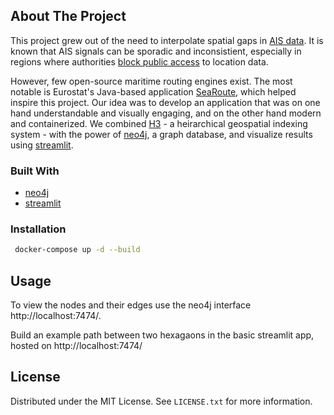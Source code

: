 
<!-- ABOUT THE PROJECT -->
## About The Project

This project grew out of the need to interpolate spatial gaps in [AIS data](https://en.wikipedia.org/wiki/Automatic_identification_system).  It is known that AIS signals can be sporadic and inconsistient, especially in regions where authorities [block public access](https://www.ft.com/content/875f6d2d-b09d-406c-b97c-64f987481cf8) to location data.

However, few open-source maritime routing engines exist. The most notable is Eurostat's Java-based application [SeaRoute](https://github.com/eurostat/searoute), which helped inspire this project.  Our idea was to develop an application that was on one hand understandable and visually engaging, and on the other hand modern and containerized.  We combined [H3](https://github.com/uber/h3) - a heirarchical geospatial indexing system - with the power of [neo4j](https://github.com/neo4j), a graph database, and visualize results using [streamlit](https://github.com/streamlit/streamlit).


### Built With

* [neo4j](https://neo4j.com/)
* [streamlit](https://docs.streamlit.io/)

<!-- GETTING STARTED -->

### Installation

```sh
 docker-compose up -d --build
  ```

<!-- USAGE EXAMPLES -->
## Usage

To view the nodes and their edges use the neo4j interface http://localhost:7474/.

Build an example path between two hexagaons in the basic streamlit app, hosted on http://localhost:7474/


<!-- LICENSE -->
## License

Distributed under the MIT License. See `LICENSE.txt` for more information.
